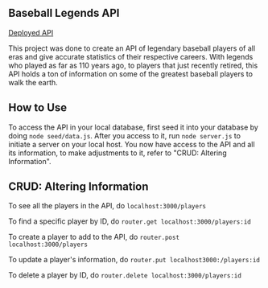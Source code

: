 ## Baseball Legends API

[Deployed API](https://baseball-players-api-production.up.railway.app/players)

This project was done to create an API of legendary baseball players of all eras and give accurate statistics of their respective careers. With legends who played as far as 110 years ago, to players that just recently retired, this API holds a ton of information on some of the greatest baseball players to walk the earth.

## How to Use

To access the API in your local database, first seed it into your database by doing `node seed/data.js`. After you access to it, run `node server.js` to initiate a server on your local host. You now have access to the API and all its information, to make adjustments to it, refer to "CRUD: Altering Information".

## CRUD: Altering Information

To see all the players in the API, do `localhost:3000/players`

To find a specific player by ID, do `router.get localhost:3000/players:id`

To create a player to add to the API, do `router.post localhost:3000/players`

To update a player's information, do `router.put localhost3000:/players:id`

To delete a player by ID, do `router.delete localhost:3000/players:id`
